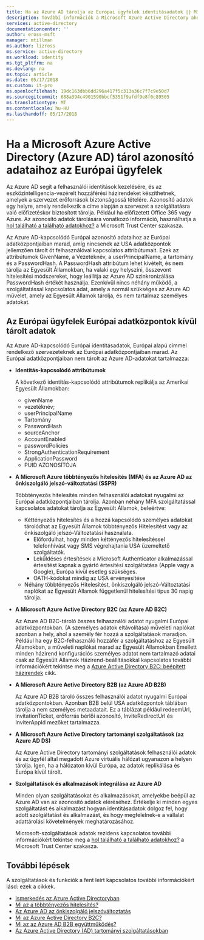 ```yaml
---
title: Ha az Azure AD tárolja az Európai ügyfelek identitásadatok |} Microsoft Docs
description: További információk a Microsoft Azure Active Directory ahol identitás kapcsolatos adatokat tárolja az Európai ügyfelek.
services: active-directory
documentationcenter: ''
author: eross-msft
manager: mtillman
ms.author: lizross
ms.service: active-directory
ms.workload: identity
ms.tgt_pltfrm: na
ms.devlang: na
ms.topic: article
ms.date: 05/17/2018
ms.custom: it-pro
ms.openlocfilehash: 19dc163dbb6dd296a417f5c313a36c7f7c9e50d7
ms.sourcegitcommit: 688a394c4901590bbcf5351f9afdf9e8f0c89505
ms.translationtype: MT
ms.contentlocale: hu-HU
ms.lasthandoff: 05/17/2018
---
```

# <a name="where-does-microsoft-azure-active-directory-azure-ad-store-identity-data-for-european-customers"></a>Ha a Microsoft Azure Active Directory (Azure AD) tárol azonosító adataihoz az Európai ügyfelek
Az Azure AD segít a felhasználói identitások kezelésére, és az eszközintelligencia-vezérelt hozzáférési házirendeket készíthetnek, amelyek a szervezet erőforrások biztonságossá tételére. Azonosító adatok egy helyre, amely rendelkezik a címe alapján a szervezet a szolgáltatásra való előfizetéskor biztosított tárolja. Például ha előfizetett Office 365 vagy Azure. Az azonosító adatok tárolására vonatkozó információ, használhatja a [hol található a található adatokhoz?](https://www.microsoft.com/en-us/trustcenter/privacy/where-your-data-is-located) a Microsoft Trust Center szakasza.

Az Azure AD-kapcsolódó Európai azonosító adataihoz az Európai adatközpontjaiban marad, amíg nincsenek az USA adatközpontok jellemzően tárolt öt felhasználóval kapcsolatos attribútumait. Ezek az attribútumok GivenName, a Vezetéknév, a userPrincipalName, a tartomány és a PasswordHash. A PasswordHash attribútum lehet kivételt, és nem tárolja az Egyesült Államokban, ha valaki egy helyszíni, összevont hitelesítési módszereket, hogy leállítja az Azure AD szinkronizálása PasswordHash értékét használja. Ezenkívül nincs néhány működő, a szolgáltatással kapcsolatos adat, amely a normál szükséges az Azure AD művelet, amely az Egyesült Államok tárolja, és nem tartalmaz személyes adatokat.

## <a name="data-stored-outside-of-european-datacenters-for-european-customers"></a>Az Európai ügyfelek Európai adatközpontok kívül tárolt adatok

Az Azure AD-kapcsolódó Európai identitásadatok, Európai alapú címmel rendelkező szervezeteknek az Európai adatközpontjaiban marad. Az Európai adatközpontjaiban nem tárolt az Azure AD-adatokat tartalmazza:

- **Identitás-kapcsolódó attribútumok**

    A következő identitás-kapcsolódó attribútumok replikálja az Amerikai Egyesült Államokban:

    - givenName
    - vezetéknév;
    - userPrincipalName
    - Tartomány
    - PasswordHash
    - sourceAnchor
    - AccountEnabled
    - passwordPolicies
    - StrongAuthenticationRequirement
    - ApplicationPassword
    - PUID AZONOSÍTÓJA

- **A Microsoft Azure többtényezős hitelesítés (MFA) és az Azure AD az önkiszolgáló jelszó-változtatási (SSPR)**
    
    Többtényezős hitelesítés minden felhasználói adatokat nyugalmi az Európai adatközpontjaiban tárolja. Azonban néhány MFA szolgáltatással kapcsolatos adatokat tárolja az Egyesült Államok, beleértve:
    
    - Kéttényezős hitelesítés és a hozzá kapcsolódó személyes adatokat tárolódhat az Egyesült Államok többtényezős Hitelesítést vagy az önkiszolgáló jelszó-Változtatási használata.
        - Előfordulhat, hogy minden kéttényezős hitelesítéssel telefonhívást vagy SMS végrehajtania USA üzemeltető szolgáltatók.
        - Leküldéses értesítések a Microsoft Authenticator alkalmazással értesítést kapnak a gyártó értesítési szolgáltatása (Apple vagy a Google), Európa kívül esetleg szükséges.
        - OATH-kódokat mindig az USA érvényesítése 
    - Néhány többtényezős Hitelesítést, önkiszolgáló jelszó-Változtatási naplókat az Egyesült Államok függetlenül hitelesítési típus 30 napig tárolja.

- **A Microsoft Azure Active Directory B2C (az Azure AD B2C)**

    Az Azure AD B2C-tároló összes felhasználói adatot nyugalmi Európai adatközpontokban. (A személyes adatok eltávolítása) műveleti naplókat azonban a hely, ahol a személy fér hozzá a szolgáltatások maradjon. Például ha egy B2C-felhasználó hozzáfér a szolgáltatáshoz az Egyesült Államokban, a műveleti naplókat marad az Egyesült Államokban Emellett minden házirend konfigurációs személyes adatot nem tartalmazó adatai csak az Egyesült Államok Házirend-beállításokkal kapcsolatos további információkért tekintse meg a [Azure Active Directory B2C: beépített házirendek](https://docs.microsoft.com/en-us/azure/active-directory-b2c/active-directory-b2c-reference-policies) cikk.

- **A Microsoft Azure Active Directory B2B (az Azure AD B2B)** 
    
    Az Azure AD B2B tároló összes felhasználói adatot nyugalmi Európai adatközpontokban. Azonban B2B belül USA adatközpontok táblában tárolja a nem személyes metaadatait. Ez a táblázat például redeemUrl, invitationTicket, erőforrás bérlői azonosító, InviteRedirectUrl és InviterAppId mezőket tartalmazza.

- **A Microsoft Azure Active Directory tartományi szolgáltatások (az Azure AD DS)**

    Az Azure Active Directory tartományi szolgáltatások felhasználói adatok és az ügyfél által megadott Azure virtuális hálózat ugyanazon a helyen tárolja. Igen, ha a hálózaton kívül Európa, az adatok replikálása és Európa kívül tárolt.

- **Szolgáltatások és alkalmazások integrálása az Azure AD**

    Minden olyan szolgáltatásokat és alkalmazásokat, amelyekbe beépül az Azure AD van az azonosító adatok eléréséhez. Értékelje ki minden egyes szolgáltatást és alkalmazást hogyan identitásadatok dolgoz fel, hogy adott szolgáltatást és alkalmazást, és hogy megfelelnek-e a vállalat adattárolási követelmények meghatározásához.

    Microsoft-szolgáltatások adatok rezidens kapcsolatos további információkért tekintse meg a [hol található a található adatokhoz?](https://www.microsoft.com/en-us/trustcenter/privacy/where-your-data-is-located) a Microsoft Trust Center szakasza.

## <a name="next-steps"></a>További lépések
A szolgáltatások és funkciók a fent leírt kapcsolatos további információkért lásd: ezek a cikkek.
- [Ismerkedés az Azure Active Directoryban](get-started-azure-ad.md)
- [Mi az a többtényezős hitelesítés?](https://docs.microsoft.com/en-us/azure/active-directory/authentication/multi-factor-authentication)
- [Az Azure AD az önkiszolgáló jelszóváltoztatás](https://docs.microsoft.com/en-us/azure/active-directory/authentication/active-directory-passwords-overview)
- [Mi az Azure Active Directory B2C?](https://docs.microsoft.com/en-us/azure/active-directory-b2c/active-directory-b2c-overview)
- [Mi az az Azure AD B2B együttműködés?](https://docs.microsoft.com/en-us/azure/active-directory/active-directory-b2b-what-is-azure-ad-b2b)
- [Az Azure Active Directory (AD) tartományi szolgáltatásokban](https://docs.microsoft.com/en-us/azure/active-directory-domain-services/active-directory-ds-overview)
